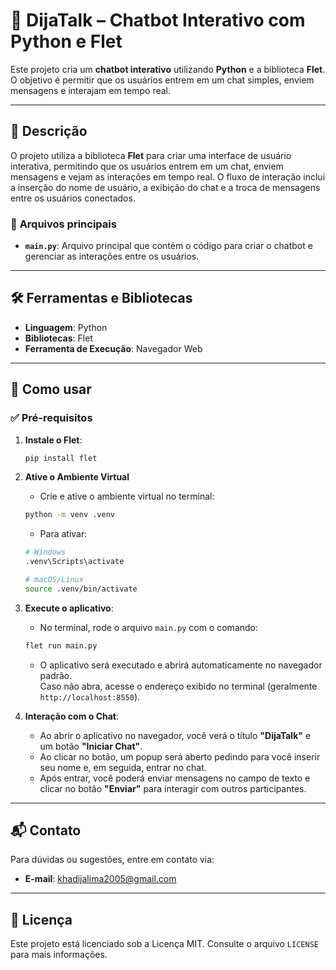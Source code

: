 # 💬 DijaTalk – Chatbot Interativo com Python e Flet

Este projeto cria um **chatbot interativo** utilizando **Python** e a biblioteca **Flet**. O objetivo é permitir que os usuários entrem em um chat simples, enviem mensagens e interajam em tempo real.

---

## 📝 **Descrição**

O projeto utiliza a biblioteca **Flet** para criar uma interface de usuário interativa, permitindo que os usuários entrem em um chat, enviem mensagens e vejam as interações em tempo real. O fluxo de interação inclui a inserção do nome de usuário, a exibição do chat e a troca de mensagens entre os usuários conectados.

### 📁 **Arquivos principais**
- **`main.py`**: Arquivo principal que contém o código para criar o chatbot e gerenciar as interações entre os usuários.

---

## 🛠️ **Ferramentas e Bibliotecas**
- **Linguagem**: Python  
- **Bibliotecas**: Flet  
- **Ferramenta de Execução**: Navegador Web

---

## 🚀 **Como usar**

### ✅ **Pré-requisitos**

1. **Instale o Flet**:
    ```bash
    pip install flet
    ```

2. **Ative o Ambiente Virtual**  
    - Crie e ative o ambiente virtual no terminal:

    ```bash
    python -m venv .venv
    ```

    - Para ativar:

    ```bash
    # Windows
    .venv\Scripts\activate

    # macOS/Linux
    source .venv/bin/activate
    ```

3. **Execute o aplicativo**:
    - No terminal, rode o arquivo `main.py` com o comando:
    ```bash
    flet run main.py
    ```
    - O aplicativo será executado e abrirá automaticamente no navegador padrão.  
      Caso não abra, acesse o endereço exibido no terminal (geralmente `http://localhost:8550`).

4. **Interação com o Chat**:
    - Ao abrir o aplicativo no navegador, você verá o título **"DijaTalk"** e um botão **"Iniciar Chat"**.
    - Ao clicar no botão, um popup será aberto pedindo para você inserir seu nome e, em seguida, entrar no chat.
    - Após entrar, você poderá enviar mensagens no campo de texto e clicar no botão **"Enviar"** para interagir com outros participantes.

---

## 📬 **Contato**

Para dúvidas ou sugestões, entre em contato via:  
- **E-mail**: [khadijalima2005@gmail.com](mailto:khadijalima2005@gmail.com)

---

## 📜 **Licença**

Este projeto está licenciado sob a Licença MIT. Consulte o arquivo `LICENSE` para mais informações.
